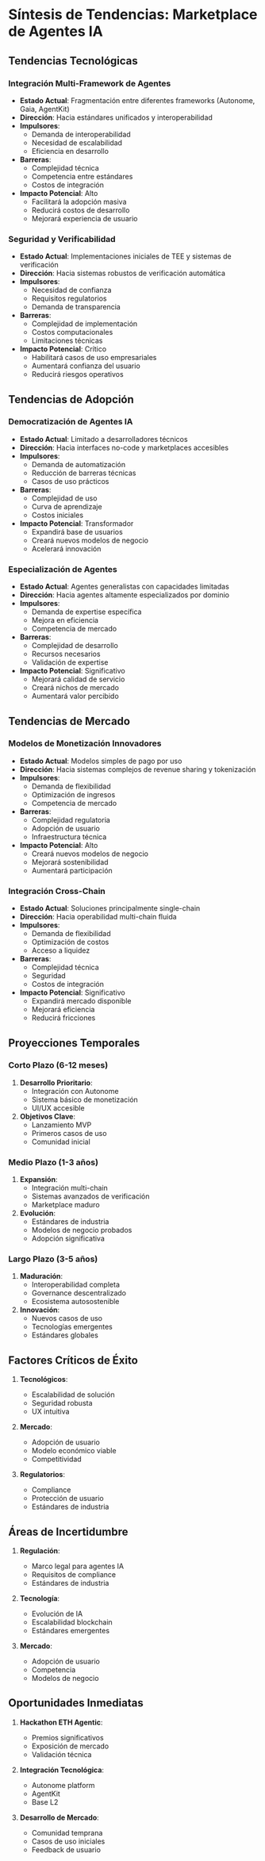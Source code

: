 # Síntesis de Tendencias: Marketplace de Agentes IA

## Tendencias Tecnológicas

### Integración Multi-Framework de Agentes
- **Estado Actual**: Fragmentación entre diferentes frameworks (Autonome, Gaia, AgentKit)
- **Dirección**: Hacia estándares unificados y interoperabilidad
- **Impulsores**:
  - Demanda de interoperabilidad
  - Necesidad de escalabilidad
  - Eficiencia en desarrollo
- **Barreras**:
  - Complejidad técnica
  - Competencia entre estándares
  - Costos de integración
- **Impacto Potencial**: Alto
  - Facilitará la adopción masiva
  - Reducirá costos de desarrollo
  - Mejorará experiencia de usuario

### Seguridad y Verificabilidad
- **Estado Actual**: Implementaciones iniciales de TEE y sistemas de verificación
- **Dirección**: Hacia sistemas robustos de verificación automática
- **Impulsores**:
  - Necesidad de confianza
  - Requisitos regulatorios
  - Demanda de transparencia
- **Barreras**:
  - Complejidad de implementación
  - Costos computacionales
  - Limitaciones técnicas
- **Impacto Potencial**: Crítico
  - Habilitará casos de uso empresariales
  - Aumentará confianza del usuario
  - Reducirá riesgos operativos

## Tendencias de Adopción

### Democratización de Agentes IA
- **Estado Actual**: Limitado a desarrolladores técnicos
- **Dirección**: Hacia interfaces no-code y marketplaces accesibles
- **Impulsores**:
  - Demanda de automatización
  - Reducción de barreras técnicas
  - Casos de uso prácticos
- **Barreras**:
  - Complejidad de uso
  - Curva de aprendizaje
  - Costos iniciales
- **Impacto Potencial**: Transformador
  - Expandirá base de usuarios
  - Creará nuevos modelos de negocio
  - Acelerará innovación

### Especialización de Agentes
- **Estado Actual**: Agentes generalistas con capacidades limitadas
- **Dirección**: Hacia agentes altamente especializados por dominio
- **Impulsores**:
  - Demanda de expertise específica
  - Mejora en eficiencia
  - Competencia de mercado
- **Barreras**:
  - Complejidad de desarrollo
  - Recursos necesarios
  - Validación de expertise
- **Impacto Potencial**: Significativo
  - Mejorará calidad de servicio
  - Creará nichos de mercado
  - Aumentará valor percibido

## Tendencias de Mercado

### Modelos de Monetización Innovadores
- **Estado Actual**: Modelos simples de pago por uso
- **Dirección**: Hacia sistemas complejos de revenue sharing y tokenización
- **Impulsores**:
  - Demanda de flexibilidad
  - Optimización de ingresos
  - Competencia de mercado
- **Barreras**:
  - Complejidad regulatoria
  - Adopción de usuario
  - Infraestructura técnica
- **Impacto Potencial**: Alto
  - Creará nuevos modelos de negocio
  - Mejorará sostenibilidad
  - Aumentará participación

### Integración Cross-Chain
- **Estado Actual**: Soluciones principalmente single-chain
- **Dirección**: Hacia operabilidad multi-chain fluida
- **Impulsores**:
  - Demanda de flexibilidad
  - Optimización de costos
  - Acceso a liquidez
- **Barreras**:
  - Complejidad técnica
  - Seguridad
  - Costos de integración
- **Impacto Potencial**: Significativo
  - Expandirá mercado disponible
  - Mejorará eficiencia
  - Reducirá fricciones

## Proyecciones Temporales

### Corto Plazo (6-12 meses)
1. **Desarrollo Prioritario**:
   - Integración con Autonome
   - Sistema básico de monetización
   - UI/UX accesible
2. **Objetivos Clave**:
   - Lanzamiento MVP
   - Primeros casos de uso
   - Comunidad inicial

### Medio Plazo (1-3 años)
1. **Expansión**:
   - Integración multi-chain
   - Sistemas avanzados de verificación
   - Marketplace maduro
2. **Evolución**:
   - Estándares de industria
   - Modelos de negocio probados
   - Adopción significativa

### Largo Plazo (3-5 años)
1. **Maduración**:
   - Interoperabilidad completa
   - Governance descentralizado
   - Ecosistema autosostenible
2. **Innovación**:
   - Nuevos casos de uso
   - Tecnologías emergentes
   - Estándares globales

## Factores Críticos de Éxito

1. **Tecnológicos**:
   - Escalabilidad de solución
   - Seguridad robusta
   - UX intuitiva

2. **Mercado**:
   - Adopción de usuario
   - Modelo económico viable
   - Competitividad

3. **Regulatorios**:
   - Compliance
   - Protección de usuario
   - Estándares de industria

## Áreas de Incertidumbre

1. **Regulación**:
   - Marco legal para agentes IA
   - Requisitos de compliance
   - Estándares de industria

2. **Tecnología**:
   - Evolución de IA
   - Escalabilidad blockchain
   - Estándares emergentes

3. **Mercado**:
   - Adopción de usuario
   - Competencia
   - Modelos de negocio

## Oportunidades Inmediatas

1. **Hackathon ETH Agentic**:
   - Premios significativos
   - Exposición de mercado
   - Validación técnica

2. **Integración Tecnológica**:
   - Autonome platform
   - AgentKit
   - Base L2

3. **Desarrollo de Mercado**:
   - Comunidad temprana
   - Casos de uso iniciales
   - Feedback de usuario